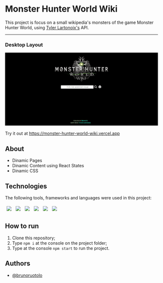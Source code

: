 # Monster Hunter World Wiki
This project is focus on a small wikipedia's monsters of the game Monster Hunter World, using [Tyler Lartonoix's](https://github.com/LartTyler/MHWDB-API) API.

<hr></hr>
<h3>Desktop Layout</h3> 
  <img src="/assets/mhww.gif" />

Try it out at https://monster-hunter-world-wiki.vercel.app

## About

- Dinamic Pages
- Dinamic Content using React States
- Dinamic CSS 

## Technologies
The following tools, frameworks and languages were used in this project:<br>

<div>
  <img style='margin: 5px;' src="https://img.shields.io/badge/css-%231572B6.svg?style=for-the-badge&logo=css3&logoColor=white"/>
  <img style='margin: 5px;' src="https://img.shields.io/badge/html5-%23E34F26.svg?style=for-the-badge&logo=html5&logoColor=white"/>
  <img style='margin: 5px;' src="https://img.shields.io/badge/JavaScript-323330?style=for-the-badge&logo=javascript&logoColor=F7DF1E"/>
  <img style='margin: 5px;' src="https://img.shields.io/badge/React-20232A?style=for-the-badge&logo=react&logoColor=61DAFB"/>
  <img style='margin: 5px;' src="https://img.shields.io/badge/axios-%23323330.svg?style=for-the-badge&color=671DDF"/>
  <img style='margin: 5px;' src="https://img.shields.io/badge/Webpack-8DD6F9?style=for-the-badge&logo=Webpack&logoColor=white"/>
</div>

## How to run

1. Clone this repository;
2. Type `npm i` at the console on the project folder;
3. Type at the console `npm start` to run the project.

## Authors

- [@brunoruotolo](https://github.com/bruno-ruotolo)


